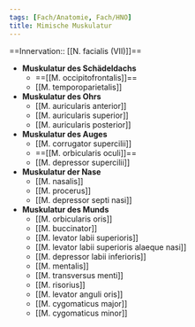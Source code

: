 ```yaml
---
tags: [Fach/Anatomie, Fach/HNO]
title: Mimische Muskulatur
---
```

==Innervation:: [[N. facialis (VII)]]==
- **Muskulatur des Schädeldachs**
	- ==[[M. occipitofrontalis]]==
	- [[M. temporoparietalis]]
- **Muskulatur des Ohrs**
	- [[M. auricularis anterior]]
	- [[M. auricularis superior]]
	- [[M. auricularis posterior]]
- **Muskulatur des Auges**
	- [[M. corrugator supercilii]]
	- ==[[M. orbicularis oculi]]==
	- [[M. depressor supercilii]]
- **Muskulatur der Nase**
	- [[M. nasalis]]
	- [[M. procerus]]
	- [[M. depressor septi nasi]]
- **Muskulatur des Munds**
	- [[M. orbicularis oris]]
	- [[M. buccinator]]
	- [[M. levator labii superioris]]
	- [[M. levator labii superioris alaeque nasi]]
	- [[M. depressor labii inferioris]]
	- [[M. mentalis]]
	- [[M. transversus menti]]
	- [[M. risorius]]
	- [[M. levator anguli oris]]
	- [[M. cygomaticus major]]
	- [[M. cygomaticus minor]]
